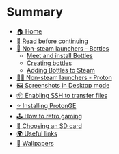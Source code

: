 # Summary

- [🏠 Home](./index.md)
- [🧙 Read before continuing](./wished_knowing.md)  
- [🧴 Non-steam launchers - Bottles](./bottles/index.md)
    - [Meet and install Bottles](./bottles/meet_bottles.md)
    - [Creating bottles](./bottles/creating_bottles.md)
    - [Adding Bottles to Steam](./bottles/adding_bottles.md)
- [🧑‍💻 Non-steam launchers - Proton](./launchers_natively.md)
- [🖼️ Screenshots in Desktop mode](./desktop_screenshots.md)
- [📦 Enabling SSH to transfer files](./enable_ssh.md)
- [⭐ Installing ProtonGE]()
- [🕹️ How to retro gaming]()
- [💾 Choosing an SD card]()
- [🌍 Useful links]()
- [🌄 Wallpapers]()